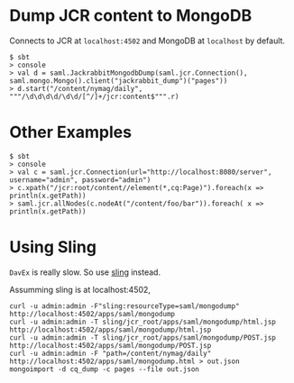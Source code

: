 # Dump JCR content to MongoDB

Connects to JCR at `localhost:4502` and MongoDB at `localhost` by default.

```
$ sbt
> console
> val d = saml.JackrabbitMongodbDump(saml.jcr.Connection(), saml.mongo.Mongo().client("jackrabbit_dump")("pages"))
> d.start("/content/nymag/daily", """/\d\d\d\d/\d\d/[^/]+/jcr:content$""".r)
```

# Other Examples

```
$ sbt
> console
> val c = saml.jcr.Connection(url="http://localhost:8080/server", username="admin", password="admin")
> c.xpath("/jcr:root/content//element(*,cq:Page)").foreach(x => println(x.getPath))
> saml.jcr.allNodes(c.nodeAt("/content/foo/bar")).foreach( x => println(x.getPath))
```

# Using Sling

`DavEx` is really slow. So use [sling](http://sling.apache.org/) instead.

Assumming sling is at localhost:4502,

```
curl -u admin:admin -F"sling:resourceType=saml/mongodump"  http://localhost:4502/apps/saml/mongodump
curl -u admin:admin -T sling/jcr_root/apps/saml/mongodump/html.jsp http://localhost:4502/apps/saml/mongodump/html.jsp
curl -u admin:admin -T sling/jcr_root/apps/saml/mongodump/POST.jsp http://localhost:4502/apps/saml/mongodump/POST.jsp
curl -u admin:admin -F "path=/content/nymag/daily" http://localhost:4502/apps/saml/mongodump.html > out.json
mongoimport -d cq_dump -c pages --file out.json
```



